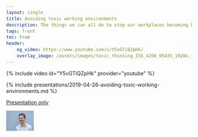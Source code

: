 ```yaml
---
layout: single
title: Avoiding toxic working environments
description: The things we can all do to stop our workplaces becoming bad for our health
tags: front
toc: true
header:
    og_video: https://www.youtube.com/v/Y5vGTiQZpHk/
    overlay_image: /assets/images/toxic_thinking_ISS_4266_05435_1920x.jpg
---
```


{% include video id="Y5vGTiQZpHk" provider="youtube" %}

{% include presentations/2019-04-26-avoiding-toxic-working-environments.md %}

[Presentation only](reveal/)

<a href="/assets/images/non-toxic-working/Alex_Stanhope-headshot-BC0283.jpg"><img style="width: 75px;" src="/assets/images/non-toxic-working/Alex_Stanhope-headshot-BC0283.jpg" alt="Alex Stanhope, programme headshot" /></a>
